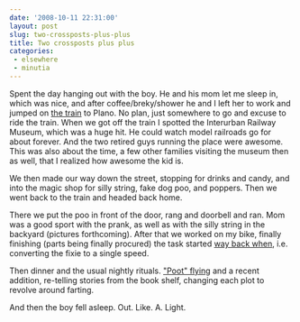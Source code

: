```yaml
---
date: '2008-10-11 22:31:00'
layout: post
slug: two-crossposts-plus-plus
title: Two crossposts plus plus
categories:
 - elsewhere
 - minutia
---
```


Spent the day hanging out with the boy. He and his mom let me sleep in, which was nice, and after coffee/breky/shower he and I left her to work and jumped on [the train][5] to Plano. No plan, just somewhere to go and excuse to ride the train. When we got off the train I spotted the Interurban Railway Museum, which was a huge hit. He could watch model railroads go for about forever. And the two retired guys running the place were awesome. This was also about the time, a few other families visiting the museum then as well, that I realized how awesome the kid is.

We then made our way down the street, stopping for drinks and candy, and into the magic shop for silly string, fake dog poo, and poppers. Then we went back to the train and headed back home.

There we put the poo in front of the door, rang and doorbell and ran. Mom was a good sport with the prank, as well as with the silly string in the backyard (pictures forthcoming). After that we worked on my bike, finally finishing (parts being finally procured) the task started [way back when][9], i.e. converting the fixie to a single speed.

Then dinner and the usual nightly rituals. ["Poot" flying][11] and a recent addition, re-telling stories from the book shelf, changing each plot to revolve around farting.

And then the boy fell asleep. Out. Like. A. Light.

   [5]: http://www.dart.org/

   [9]: http://flickr.com/photos/carissabyers/sets/72157606003801269/

   [11]: http://flickr.com/photos/carissabyers/2497235717/in/set-72157605090977234/
